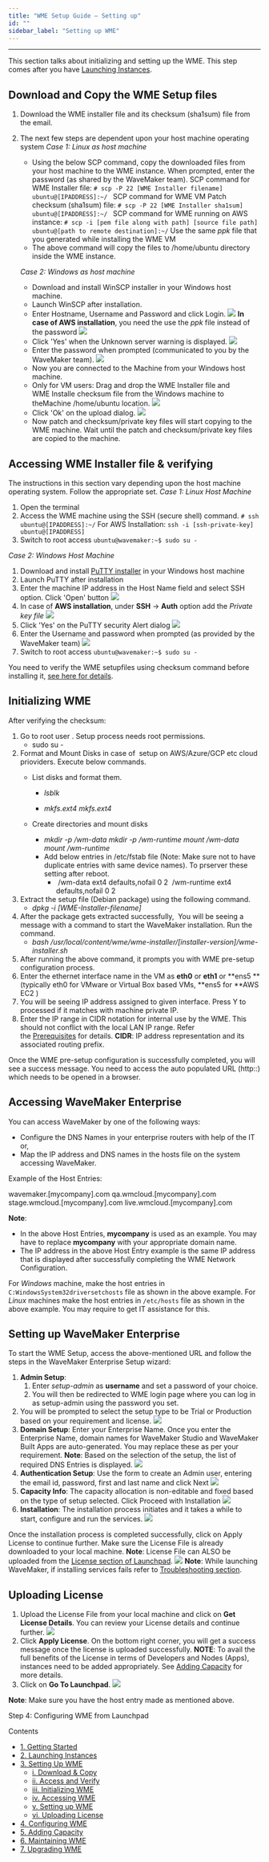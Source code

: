 ```yaml
---
title: "WME Setup Guide – Setting up"
id: ""
sidebar_label: "Setting up WME"
---
```

---

This section talks about initializing and setting up the WME. This step comes after you have [Launching Instances](/learn/installation/wme-setup-guide-launch-initialize/).

## Download and Copy the WME Setup files

1. Download the WME installer file and its checksum (sha1sum) file from the email.
2. The next few steps are dependent upon your host machine operating system _Case 1: Linux as host machine_
    
    - Using the below SCP command, copy the downloaded files from your host machine to the WME instance. When prompted, enter the password (as shared by the WaveMaker team). SCP command for WME Installer file: `# scp -P 22 [WME Installer filename] ubuntu@[IPADDRESS]:~/ ` SCP command for WME VM Patch checksum (sha1sum) file: `# scp -P 22 [WME Installer sha1sum] ubuntu@[IPADDRESS]:~/ ` SCP command for WME running on AWS instance: `# scp -i [pem file along with path] [source file path] ubuntu@[path to remote destination]:~/` Use the same _ppk_ file that you generated while installing the WME VM
    - The above command will copy the files to /home/ubuntu directory inside the WME instance.
    
    _Case 2: Windows as host machine_
    - Download and install WinSCP installer in your Windows host machine.
    - Launch WinSCP after installation.
    - Enter Hostname, Username and Password and click Login. [![](/learn/assets/WME_patch1.png)](/learn/assets/WME_patch1.png) **In case of AWS installation**, you need the use the _ppk_ file instead of the password [![](/learn/assets/WME_patch1_1.png)](/learn/assets/WME_patch1_1.png)
    - Click 'Yes' when the Unknown server warning is displayed. [![](/learn/assets/WME_patch2.png)](/learn/assets/WME_patch2.png)
    - Enter the password when prompted (communicated to you by the WaveMaker team). [![](/learn/assets/WME_patch3.png)](/learn/assets/WME_patch3.png)
    - Now you are connected to the Machine from your Windows host machine.
    - Only for VM users: Drag and drop the WME Installer file and WME Installe checksum file from the Windows machine to theMachine /home/ubuntu location. [![](/learn/assets/WME_patch4.png)](/learn/assets/WME_patch4.png)
    - Click 'Ok' on the upload dialog. [![](/learn/assets/WME_patch5.png)](/learn/assets/WME_patch5.png)
    - Now patch and checksum/private key files will start copying to the WME machine. Wait until the patch and checksum/private key files are copied to the machine.

## Accessing WME Installer file & verifying

The instructions in this section vary depending upon the host machine operating system. Follow the appropriate set. _Case 1: Linux Host Machine_

1. Open the terminal
2. Access the WME machine using the SSH (secure shell) command. `# ssh ubuntu@[IPADDRESS]:~/` For AWS Installation: `ssh -i [ssh-private-key] ubuntu@[IPADDRESS]`
3. Switch to root access `ubuntu@wavemaker:~$ sudo su -`

_Case 2: Windows Host Machine_

1. Download and install [PuTTY installer](https://winscp.net/download/putty-0.67-installer.exe) in your Windows host machine
2. Launch PuTTY after installation
3. Enter the machine IP address in the Host Name field and select SSH option. Click 'Open' button [![](/learn/assets/WME_patch6.png)](/learn/assets/WME_patch6.png)
4. In case of **AWS installation**, under **SSH** -> **Auth** option add the _Private key file_ [![](/learn/assets/WME_patch6_1.png)](/learn/assets/WME_patch6_1.png)
5. Click 'Yes' on the PuTTY security Alert dialog [![](/learn/assets/WME_patch7.png)](/learn/assets/WME_patch7.png)
6. Enter the Username and password when prompted (as provided by the WaveMaker team) [![](/learn/assets/WME_patch8.png)](/learn/assets/WME_patch8.png)
7. Switch to root access `ubuntu@wavemaker:~$ sudo su -`

You need to verify the WME setupfiles using checksum command before installing it, [see here for details](/learn/installation/wavemaker-enterprise-setup-guide/#verifying-checksum-vm).

## Initializing WME

After verifying the checksum:

1. Go to root user . Setup process needs root permissions.
    - sudo su -
2. Format and Mount Disks in case of  setup on AWS/Azure/GCP etc cloud prioviders. Execute below commands.
    - List disks and format them.
        
        - _lsblk_
        
        - _mkfs.ext4 <disk1>_ _mkfs.ext4 <disk2>_
    - Create directories and mount disks
        - _mkdir -p /wm-data_ _mkdir -p /wm-runtime_ _mount <disk1> /wm-data_ _mount <disk2> /wm-runtime_
        - Add below entries in /etc/fstab file (Note: Make sure not to have duplicate entries with same device names). To prserver these setting after reboot.
            - <disk1> /wm-data ext4 defaults,nofail 0 2 <disk2> /wm-runtime ext4 defaults,nofail 0 2
3. Extract the setup file (Debian package) using the following command.
    - _dpkg -i \[WME-Installer-filename\]_
4. After the package gets extracted successfully,  You will be seeing a message with a command to start the WaveMaker installation. Run the command.
    - _bash /usr/local/content/wme/wme-installer/\[installer-version\]/wme-installer.sh_
5. After running the above command, it prompts you with WME pre-setup configuration process.
6. Enter the ethernet interface name in the VM as **eth0** or **eth1** or **ens5 **(typically eth0 for VMware or Virtual Box based VMs, **ens5 for **AWS EC2 )
7. You will be seeing IP address assigned to given interface. Press Y to processed if it matches with machine private IP.
8. Enter the IP range in CIDR notation for internal use by the WME. This should not conflict with the local LAN IP range. Refer the [Prerequisites](/learn/installation/wavemaker-enterprise-setup-guide/#ip-addressing) for details. **CIDR**: IP address representation and its associated routing prefix.

Once the WME pre-setup configuration is successfully completed, you will see a success message. You need to access the auto populated URL (http:<IP-of-WME-VM>:<port-number>) which needs to be opened in a browser.

## Accessing WaveMaker Enterprise

You can access WaveMaker by one of the following ways:

- Configure the DNS Names in your enterprise routers with help of the IT or,
- Map the IP address and DNS names in the hosts file on the system accessing WaveMaker.

Example of the Host Entries:

<ip address>  wavemaker.\[mycompany\].com 
  qa.wmcloud.\[mycompany\].com
  stage.wmcloud.\[mycompany\].com
  live.wmcloud.\[mycompany\].com

**Note**:

- In the above Host Entries, **mycompany** is used as an example. You may have to replace **mycompany** with your appropriate domain name.
- The IP address in the above Host Entry example is the same IP address that is displayed after successfully completing the WME Network Configuration.

For _Windows_ machine, make the host entries in `C:WindowsSystem32driversetchosts` file as shown in the above example. For _Linux_ machines make the host entries in `/etc/hosts` file as shown in the above example. You may require to get IT assistance for this.

## Setting up WaveMaker Enterprise

To start the WME Setup, access the above-mentioned URL and follow the steps in the WaveMaker Enterprise Setup wizard:

1. **Admin Setup**:
    1. Enter _setup-admin_ as **username** and set a password of your choice.
    2. You will then be redirected to WME login page where you can log in as setup-admin using the password you set.
2. You will be prompted to select the setup type to be Trial or Production based on your requirement and license. [![](/learn/assets/WME_setup0.png)](/learn/assets/WME_setup0.png)
3. **Domain Setup**: Enter your Enterprise Name. Once you enter the Enterprise Name, domain names for WaveMaker Studio and WaveMaker Built Apps are auto-generated. You may replace these as per your requirement. **Note**: Based on the selection of the setup, the list of required DNS Entries is displayed. [![](/learn/assets/WME_setup1.png)](/learn/assets/WME_setup1.png)
4. **Authentication Setup**: Use the form to create an Admin user, entering the email id, password, first and last name and click Next [![](/learn/assets/WME_setup2.png)](/learn/assets/WME_setup2.png)
5. **Capacity Info**: The capacity allocation is non-editable and fixed based on the type of setup selected. Click Proceed with Installation [![](/learn/assets/WME_setup3.png)](/learn/assets/WME_setup3.png)
6. **Installation**: The installation process initiates and it takes a while to start, configure and run the services. [![](/learn/assets/WME_setup4.png)](/learn/assets/WME_setup4.png)

Once the installation process is completed successfully, click on Apply License to continue further. Make sure the License File is already downloaded to your local machine. **Note**: License File can ALSO be uploaded from the [License section of Launchpad](/learn/installation/wme-setup-guide-configuration/#uploading-license). [![](/learn/assets/WME_setup5.png)](/learn/assets/WME_setup5.png) **Note**: While launching WaveMaker, if installing services fails refer to [Troubleshooting section](/learn/installation/wme-setup-guide-maintenance/#troubleshooting).

## Uploading License

1. Upload the License File from your local machine and click on **Get License Details**. You can review your License details and continue further. [![](/learn/assets/WME_license3.png)](/learn/assets/WME_license3.png)
2. Click **Apply License**. On the bottom right corner, you will get a success message once the license is uploaded successfully. **NOTE**: To avail the full benefits of the License in terms of Developers and Nodes (Apps), instances need to be added appropriately. See [Adding Capacity](/learn/installation/wme-setup-guide-adding-capacity/) for more details.
3. Click on **Go To Launchpad**. [![](/learn/assets/WME_license2.png)](/learn/assets/WME_license2.png)

**Note**: Make sure you have the host entry made as mentioned above.

Step 4: Configuring WME from Launchpad

Contents

- [1\. Getting Started](/learn/installation/wavemaker-enterprise-setup-guide/)
- [2\. Launching Instances](https://www.wavemaker.com/learn/installation/wme-setup-guide-launch-initialize/)
- [3\. Setting Up WME](#)
    - [i. Download & Copy](#download-copy)
    - [ii. Access and Verify](#patch-access)
    - [iii. Initializing WME](#initializing-wme)
    - [iv. Accessing WME](#accessing-wme)
    - [v. Setting up WME](#setting-up-wme)
    - [vi. Uploading License](#uploading-license)
- [4\. Configuring WME](/learn/installation/wme-setup-guide-configuration/)
- [5\. Adding Capacity](/learn/installation/wme-setup-guide-adding-capacity/)
- [6\. Maintaining WME](/learn/installation/wme-setup-guide-maintenance/)
- [7\. Upgrading WME](/learn/installation/wme-setup-guide-upgrading/)
